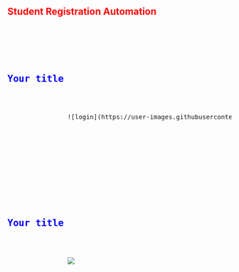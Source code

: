 <h2 style="color:red;">Student Registration Automation</h2>

<pre>
    <div class="container">
        <div class="block two first">
            <h2 style="color:blue;">Your title</h2>
            <div class="wrap">
                ![login](https://user-images.githubusercontent.com/29856507/38778825-d7c17e0a-40c7-11e8-8efa-b2ec18360111.png)
            </div>
        </div>
    </div>
</pre>

<pre>
    <div class="container">
        <div class="block two first">
            <h2 style="color:blue;">Your title</h2>
            <div class="wrap">
                <a href="https://hizliresim.com/2JpRYA"><img src="https://i.hizliresim.com/2JpRYA.png"></a>
            </div>
        </div>
    </div>
</pre>

